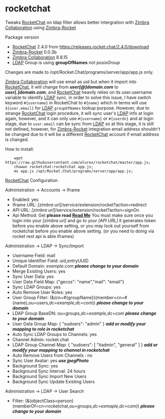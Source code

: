 # rocketchat
Tweaks [RocketChat] on ldap filter allows better intergration with [Zimbra Collaboration] using [Zimbra-Rocket]

Package version
- [RocketChat] 2.4.0 from https://releases.rocket.chat/2.4.0/download
- [Zimbra-Rocket] 0.0.3b
- [Zimbra Collaboration] 8.8.15
- [LDAP] Group is using **groupOfNames** not *posixGroup*

[RocketChat]: https://rocket.chat/
[Zimbra-Rocket]: https://github.com/Zimbra-Community/zimbra-rocket
[Zimbra Collaboration]: https://wiki.zimbra.com/wiki/Zimbra_Releases/8.8.15

Changes are made to /opt/Rocket.Chat/programs/server/app/app.js only. 

[Zimbra Collaboration] will use email as uid but when it import into [RocketChat], it will change from __*user\[@]domain.com*__ to __*user\[.]domain.com*__, and [RocketChat] heavily relies on its user.username variable to identify [LDAP] sync, in order to solve this issue, I have switch keyword ``#{username}`` in RocketChat to ``#{name}`` which in terms will use ``${user.email}`` for [LDAP] ``groupOfNames`` lookup purpose. However, due to strange [RocketChat] login procedure, it will sync user's [LDAP] info at login again, however, and it can only use ``#{username}`` or ``#{userdn}`` and at login stage, due to ``user.email`` can be sync from [LDAP] so at this stage, it is still not defined, however, for [Zimbra-Rocket] integration email address shouldn't be changed due to it will be a different [RocketChat] account if email address is changed.

How to install:<br>  
```
    wget https://raw.githubusercontent.com/elurex/rocketchat/master/app.js;
    chowwn rocketchat:rocketchat app.js; 
    mv app.js /opt/Rocket.Chat/programs/server/app/app.js; 
```
[RocketChat] Configuration

Administration -> Accounts -> Iframe
- Enabled: yes
- Iframe URL: *\[zimbra url]*/service/extension/rocket?action=redirect
- API URL: *\[zimbra url]*/service/extension/rocket?action=signOn
- Api Method: Get 
**please read [Read Me]** You must make sure once you login into your *\[zimbra url]* and go to your *\[API URL]* it generates token before you enable above setting, or you may lock out yourself from rocketchat before you enable above setting. (or you need to doing via rocket rest api is able iframes)

Administration -> LDAP -> Sync/Import
- Username Field: mail
- Unique Identifier Field: uid,entryUUID
- Default Domain: *example.com*  __*please change to your domain*__
- Merge Existing Users: yes
- Sync User Data: yes
- User Data Field Map: {"gecos": "name","mail": "email"}
- Sync LDAP Groups: yes
- Auto Remove User Roles: yes
- User Group Filter: (&(cn=#{groupName})(member=cn=#{name},ou=users,*dc=example,dc=com*)) __*please change to your domain*__
- LDAP Group BaseDN: ou=groups,*dc=example,dc=com* __*please change to your domain*__
- User Data Group Map: { "sudoers": "admin" } __*add or modify your mapping to role in rocketchat*__
- Auto Sync LDAP Groups to Channels: yes
- Channel Admin: rocket.chat
- LDAP Group Channel Map: { "sudoers": \[ "itadmin", "general" ] } __*add or modify your mapping to channel in rocketchat*__
- Auto Remove Users from Channels : no
- Sync User Avatar: yes __*use jpegPhoto*__
- Background Sync: yes
- Background Sync Interval: 24 hours
- Background Sync Import New Users
- Background Sync Update Existing Users

Administration -> LDAP -> User Search
- Filter: (&(objectClass=person)(memberOf=cn=rocketchat,ou=groups,*dc=exmaple,dc=com)*) __*please change to your domain*__

[Read Me]: https://github.com/Zimbra-Community/zimbra-rocket/blob/master/README.md
[LDAP]: https://github.com/fuyuanli/vinas-ldap-intergration?fbclid=IwAR1EMRsTuvuOv2Ht69QHiCkhZO-sDo8_ynKB4BuKyDYAjV05oq6NUN0GZr8


